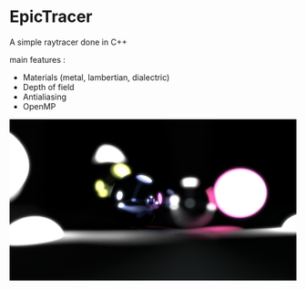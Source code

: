 # EpicTracer

A simple raytracer done in C++

main features :
- Materials (metal, lambertian, dialectric)
- Depth of field
- Antialiasing
- OpenMP

![render](imgs/render.png)
